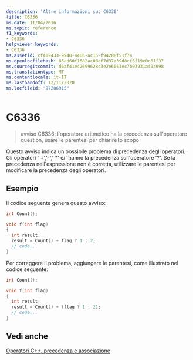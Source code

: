 ```yaml
---
description: 'Altre informazioni su: C6336'
title: C6336
ms.date: 11/04/2016
ms.topic: reference
f1_keywords:
- C6336
helpviewer_keywords:
- C6336
ms.assetid: cf402433-9940-4466-ac15-f94288f51f74
ms.openlocfilehash: 85ad60f1682ac08af7d37a39d8cf6f19e0c51f37
ms.sourcegitcommit: d6af41e42699628c3e2e6063ec7b03931a49a098
ms.translationtype: MT
ms.contentlocale: it-IT
ms.lasthandoff: 12/11/2020
ms.locfileid: "97206915"
---
```

# <a name="c6336"></a>C6336

> avviso C6336: l'operatore aritmetico ha la precedenza sull'operatore question, usare le parentesi per chiarire lo scopo

Questo avviso indica un possibile problema di precedenza degli operatori. Gli operatori ' +','-',' *' è/' hanno la precedenza sull'operatore '?'. Se la precedenza nell'espressione non è corretta, utilizzare le parentesi per modificare la precedenza degli operatori.

## <a name="example"></a>Esempio

Il codice seguente genera questo avviso:

```cpp
int Count();

void f(int flag)
{
  int result;
  result = Count() + flag ? 1 : 2;
  // code...
}
```

Per correggere il problema, aggiungere le parentesi, come illustrato nel codice seguente:

```cpp
int Count();

void f(int flag)
{
  int result;
  result = Count() + (flag ? 1 : 2);
  // code...
}
```

## <a name="see-also"></a>Vedi anche

[Operatori C++, precedenza e associazione](../cpp/cpp-built-in-operators-precedence-and-associativity.md)

